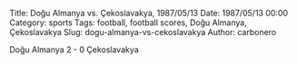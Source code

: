 Title: Doğu Almanya vs. Çekoslavakya, 1987/05/13
Date: 1987/05/13 00:00
Category: sports
Tags: football, football scores, Doğu Almanya, Çekoslavakya
Slug: dogu-almanya-vs-cekoslavakya
Author: carbonero


Doğu Almanya 2 - 0 Çekoslavakya
